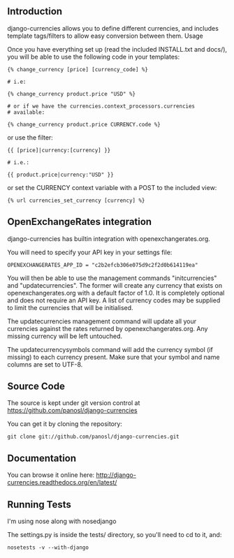 Introduction
------------

django-currencies allows you to define different currencies, and includes
template tags/filters to allow easy conversion between them.
Usage

Once you have everything set up (read the included INSTALL.txt and
docs/), you will be able to use the following code in your templates:

    {% change_currency [price] [currency_code] %}

    # i.e:

    {% change_currency product.price "USD" %}

    # or if we have the currencies.context_processors.currencies
    # available:

    {% change_currency product.price CURRENCY.code %}

or use the filter:

    {{ [price]|currency:[currency] }}

    # i.e.:

    {{ product.price|currency:"USD" }}

or set the CURRENCY context variable with a POST to the included view:

    {% url currencies_set_currency [currency] %}


OpenExchangeRates integration
-----------------------------

django-currencies has builtin integration with openexchangerates.org.

You will need to specify your API key in your settings file:

    OPENEXCHANGERATES_APP_ID = "c2b2efcb306e075d9c2f2d0b614119ea"

You will then be able to use the management commands "initcurrencies" and "updatecurrencies".
The former will create any currency that exists on openexchangerates.org with a default
factor of 1.0. It is completely optional and does not require an API key. A list of currency codes may be supplied to
limit the currencies that will be initialised.

The updatecurrencies management command will update all your currencies against the rates
returned by openexchangerates.org. Any missing currency will be left untouched.

The updatecurrencysymbols command will add the currency symbol (if missing) to each currency present. Make sure that
your symbol and name columns are set to UTF-8.


Source Code
-----------

The source is kept under git version control at https://github.com/panosl/django-currencies

You can get it by cloning the repository:

    git clone git://github.com/panosl/django-currencies.git


Documentation
-------------

You can browse it online here: http://django-currencies.readthedocs.org/en/latest/


Running Tests
-------------

I'm using nose along with nosedjango

The settings.py is inside the tests/ directory, so you'll need to cd to it, and:

    nosetests -v --with-django
